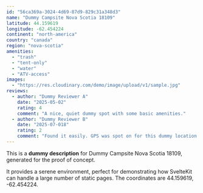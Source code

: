 ```yaml
---
id: "56ca369a-3024-4d69-87d9-829c31a348d3"
name: "Dummy Campsite Nova Scotia 18109"
latitude: 44.159619
longitude: -62.454224
continent: "north-america"
country: "canada"
region: "nova-scotia"
amenities:
  - "trash"
  - "tent-only"
  - "water"
  - "ATV-access"
images:
  - "https://res.cloudinary.com/demo/image/upload/v1/sample.jpg"
reviews:
  - author: "Dummy Reviewer A"
    date: "2025-05-02"
    rating: 4
    comment: "A nice, quiet dummy spot with some basic amenities."
  - author: "Dummy Reviewer B"
    date: "2025-07-018"
    rating: 2
    comment: "Found it easily. GPS was spot on for this dummy location."
---
```


This is a **dummy description** for Dummy Campsite Nova Scotia 18109, generated for the proof of concept.

It provides a serene environment, perfect for demonstrating how SvelteKit can handle a large number of static pages. The coordinates are 44.159619, -62.454224.
